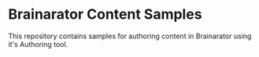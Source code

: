 # Brainarator Content Samples
This repository contains samples for authoring content in Brainarator using it's Authoring tool.
